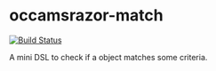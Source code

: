 occamsrazor-match
=================
[![Build Status](https://travis-ci.org/sithmel/occamsrazor-match.svg?branch=master)](https://travis-ci.org/sithmel/occamsrazor-match)

A mini DSL to check if a object matches some criteria.
